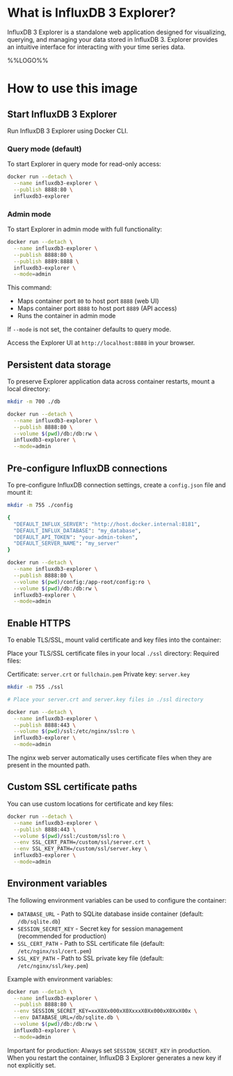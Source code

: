 # What is InfluxDB 3 Explorer?

InfluxDB 3 Explorer is a standalone web application designed for visualizing, querying, and managing your data stored in InfluxDB 3. Explorer provides an intuitive interface for interacting with your time series data.

%%LOGO%%

# How to use this image

## Start InfluxDB 3 Explorer

Run InfluxDB 3 Explorer using Docker CLI.

### Query mode (default)

To start Explorer in query mode for read-only access:

```bash
docker run --detach \
  --name influxdb3-explorer \
  --publish 8888:80 \
  influxdb3-explorer
```

### Admin mode

To start Explorer in admin mode with full functionality:

```bash
docker run --detach \
  --name influxdb3-explorer \
  --publish 8888:80 \
  --publish 8889:8888 \
  influxdb3-explorer \
  --mode=admin
```

This command:

-	Maps container port `80` to host port `8888` (web UI)
-	Maps container port `8888` to host port `8889` (API access)
-	Runs the container in admin mode

If `--mode` is not set, the container defaults to query mode.

Access the Explorer UI at `http://localhost:8888` in your browser.

## Persistent data storage

To preserve Explorer application data across container restarts, mount a local directory:

```bash
mkdir -m 700 ./db
```

```bash
docker run --detach \
  --name influxdb3-explorer \
  --publish 8888:80 \
  --volume $(pwd)/db:/db:rw \
  influxdb3-explorer \
  --mode=admin
```

## Pre-configure InfluxDB connections

To pre-configure InfluxDB connection settings, create a `config.json` file and mount it:

```bash
mkdir -m 755 ./config

{
  "DEFAULT_INFLUX_SERVER": "http://host.docker.internal:8181",
  "DEFAULT_INFLUX_DATABASE": "my_database",
  "DEFAULT_API_TOKEN": "your-admin-token",
  "DEFAULT_SERVER_NAME": "my_server"
}
```

```bash
docker run --detach \
  --name influxdb3-explorer \
  --publish 8888:80 \
  --volume $(pwd)/config:/app-root/config:ro \
  --volume $(pwd)/db:/db:rw \
  influxdb3-explorer \
  --mode=admin
```

## Enable HTTPS

To enable TLS/SSL, mount valid certificate and key files into the container:

Place your TLS/SSL certificate files in your local `./ssl` directory: Required files:

Certificate: `server.crt` or `fullchain.pem` Private key: `server.key`

```bash
mkdir -m 755 ./ssl

# Place your server.crt and server.key files in ./ssl directory

docker run --detach \
  --name influxdb3-explorer \
  --publish 8888:443 \
  --volume $(pwd)/ssl:/etc/nginx/ssl:ro \
  influxdb3-explorer \
  --mode=admin
```

The nginx web server automatically uses certificate files when they are present in the mounted path.

## Custom SSL certificate paths

You can use custom locations for certificate and key files:

```bash
docker run --detach \
  --name influxdb3-explorer \
  --publish 8888:443 \
  --volume $(pwd)/ssl:/custom/ssl:ro \
  --env SSL_CERT_PATH=/custom/ssl/server.crt \
  --env SSL_KEY_PATH=/custom/ssl/server.key \
  influxdb3-explorer \
  --mode=admin
```

## Environment variables

The following environment variables can be used to configure the container:

-	`DATABASE_URL` - Path to SQLite database inside container (default: `/db/sqlite.db`)
-	`SESSION_SECRET_KEY` - Secret key for session management (recommended for production)
-	`SSL_CERT_PATH` - Path to SSL certificate file (default: `/etc/nginx/ssl/cert.pem`)
-	`SSL_KEY_PATH` - Path to SSL private key file (default: `/etc/nginx/ssl/key.pem`)

Example with environment variables:

```bash
docker run --detach \
  --name influxdb3-explorer \
  --publish 8888:80 \
  --env SESSION_SECRET_KEY=xxX0Xx000xX0XxxxX0Xx000xX0XxX00x \
  --env DATABASE_URL=/db/sqlite.db \
  --volume $(pwd)/db:/db:rw \
  influxdb3-explorer \
  --mode=admin
```

Important for production: Always set `SESSION_SECRET_KEY` in production. When you restart the container, InfluxDB 3 Explorer generates a new key if not explicitly set.
